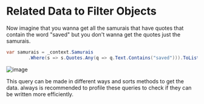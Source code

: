 # Related Data to Filter Objects

Now imagine that you wanna get all the samurais that have quotes that contain the word "saved" but you don't wanna get the quotes just the samurais. 

```csharp
var samurais = _context.Samurais
        .Where(s => s.Quotes.Any(q => q.Text.Contains("saved"))).ToList();
```

![image](https://user-images.githubusercontent.com/53051438/198184670-be923e7e-432d-4dd7-be01-35b4259c2a68.png)

This query can be made in different ways and sorts methods to get the data. always is recommended to profile these queries to check if they can be written more efficiently.